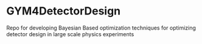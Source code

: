 # GYM4DetectorDesign
Repo for developing Bayesian Based optimization techniques for optimizing detector design in large scale physics experiments
